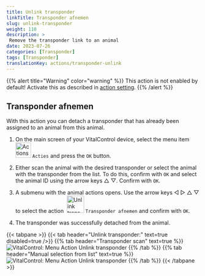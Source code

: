 ```yaml
---
title: Unlink transponder
linkTitle: Transponder afnemen
slug: unlink-transponder
weight: 110
description: >
 Remove the transponder link to an animal
date: 2023-07-26
categories: [Transponder]
tags: [Transponder]
translationKey: actions/transponder-unlink
---
```

{{% alert title="Warning" color="warning" %}}
This action is not enabled by default! Activate this as described in [action setting](../settings/).
{{% /alert %}}

## Transponder afnemen

With this action you can detach a transponder that has already been assigned to an animal from this animal.

1. On the main screen of your VitalControl device, select the menu item &nbsp;<img src="/icons/actions.svg" width="40" align="bottom" alt="Actions" /> `Acties` and press the `OK` button.

2. Either scan the animal with the desired transponder or select the animal with the transponder from the list. To do this, confirm with `OK` and select the animal ID using the arrow keys △ ▽. Confirm with `OK`.

3. A submenu with the animal actions opens. Use the arrow keys ◁ ▷ △ ▽ to select the action &nbsp;<img src="/icons/actions/unlink-transponder.svg" width="45" align="bottom" alt="Unlink transponder" /> `Transponder afnemen` and confirm with `OK`.

4. The transponder was successfully detached from the animal.

{{< tabpane >}}
{{< tab header="Unlink transponder:" text=true disabled=true />}}
{{% tab header="Transponder scan" text=true %}}
![VitalControl: Menu Action Unlink transponder](../images/unlinktransponder-scan.png "Transponder afnemen")
{{% /tab %}}
{{% tab header="Manual selection from list" text=true %}}
![VitalControl: Menu Action Unlink transponder](../images/unlinktransponder.png "Transponder afnemen")
{{% /tab %}}
{{< /tabpane >}}
